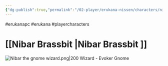 ```yaml
---
{"dg-publish":true,"permalink":"/02-player/erukana-nissen/characters/nibar-brassbit/"}
---
```


#erukanapc #erukana #playercharacters 

# [[Nibar Brassbit \|Nibar Brassbit ]]

![Nibar the gnome wizard.png|200](/img/user/10%20Attachments/Nibar%20the%20gnome%20wizard.png)
Wizard - Evoker 
Gnome 